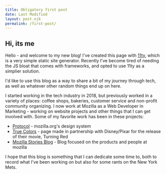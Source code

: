 ```yaml
---
title: Obligatory first post
date: Last Modified
layout: post.njk
permalink: /first-post/
---
```

## Hi, its me

Hello - and welcome to my new blog! I've created this page with [11ty](https://www.11ty.dev/), which is a very simple static site generator. Recently I've become tired of needing the JS bloat that comes with frameworks, and opted to use 11ty as a simplier solution.

I'd like to use this blog as a way to share a bit of my journey through tech, as well as whatever other random things end up on here.

I started working in the tech industry in 2018, but previously worked in a variety of places: coffee shops, bakeries, customer service and non-profit community organizing. I now work at Mozilla as a Web Developer in Marketing - working on website projects and other things that I can get involved with. Some of my favorite work has been in these projects:

- [Protocol](https://protocol.mozilla.org) - mozilla.org's design system
- [True Colors](https://web.archive.org/web/20220331113708/https://truecolors.firefox.com/) - page made in partnership with Disney/Pixar for the release of their movie, Turning Red
- [Mozilla Stories Blog](https://mozilla.org/stories) - Blog focused on the products and people at mozilla

I hope that this blog is something that I can dedicate some time to, both to record what I've been working on but also for some rants on the New York Mets.
